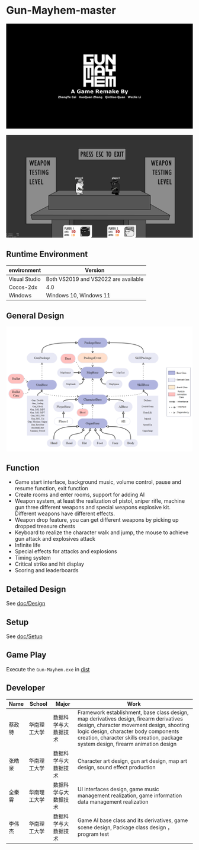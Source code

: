 # Gun-Mayhem-master

![logo](./Resources/logo.png)

![image-20231106202137990](./README_image/image-20231106202137990.png)

## Runtime Environment
|environment|Version|
|---|---|
|Visual Studio |Both VS2019 and VS2022 are available|
|Cocos-2dx|4.0|
|Windows|Windows 10, Windows 11|
## General Design
![image-20231106201215916](./README_image/image-20231106201215916.png)

## Function
* Game start interface, background music, volume control, pause and resume function, exit
  function
* Create rooms and enter rooms, support for adding AI
* Weapon system, at least the realization of pistol, sniper rifle, machine gun three different
  weapons and special weapons explosive kit. Different weapons have different effects.
* Weapon drop feature, you can get different weapons by picking up dropped treasure chests
* Keyboard to realize the character walk and jump, the mouse to achieve gun attack and explosives
  attack
* Infinite life
* Special effects for attacks and explosions
* Timing system
* Critical strike and hit display
* Scoring and leaderboards

## Detailed Design

See [doc/Design](https://github.com/Randonee1/Advanced-Language-Programming/blob/main/doc/Design.md)

## Setup

See [doc/Setup](https://github.com/Randonee1/Advanced-Language-Programming/blob/main/doc/Setup.md)

## Game Play

Execute the `Gun-Mayhem.exe` in [dist](https://github.com/Randonee1/Advanced-Language-Programming/tree/main/dist)

## Developer

|Name|School|Major|Work|
|---|---|---|---|
|蔡政特|华南理工大学|数据科学与大数据技术|Framework establishment, base class design, map derivatives design, firearm derivatives design, character movement design, shooting logic design, character body components creation, character skills creation, package system design, firearm animation design|
|张皓泉|华南理工大学|数据科学与大数据技术|Character art design, gun art design, map art design, sound effect production|
|全秦霄|华南理工大学|数据科学与大数据技术|UI interfaces design, game music management realization, game information data management realization|
|李伟杰|华南理工大学|数据科学与大数据技术|Game AI base class and its derivatives, game scene design, Package class design ， program test|